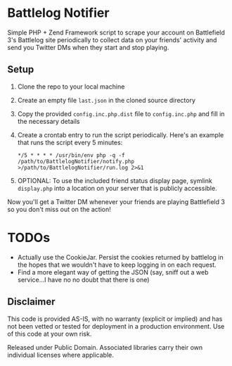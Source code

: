 Battlelog Notifier
==================

Simple PHP + Zend Framework script to scrape your account on Battlefield 3's Battlelog site periodically to collect data on your friends' activity and send you Twitter DMs when they start and stop playing.

## Setup

1. Clone the repo to your local machine

2. Create an empty file ```last.json``` in the cloned source directory

3. Copy the provided ```config.inc.php.dist``` file to ```config.inc.php``` and fill in the necessary details

4. Create a crontab entry to run the script periodically.  Here's an example that runs the script every 5 minutes:
    
    ```*/5 * * * * /usr/bin/env php -q -f /path/to/BattlelogNotifier/notify.php >/path/to/BattlelogNotifier/run.log 2>&1```

5. OPTIONAL: To use the included friend status display page, symlink ```display.php``` into a location on your server that is publicly accessible.

Now you'll get a Twitter DM whenever your friends are playing Battlefield 3 so you don't miss out on the action!

# TODOs

* Actually use the CookieJar.  Persist the cookies returned by battlelog in the hopes that we wouldn't have to keep logging in on each request.
* Find a more elegant way of getting the JSON (say, sniff out a web service...I have no no doubt that there is one)


## Disclaimer

This code is provided AS-IS, with no warranty (explicit or implied) and has not been vetted or tested for deployment in a production environment.  Use of this code at your own risk. 

Released under Public Domain.  Associated libraries carry their own individual licenses where applicable. 
